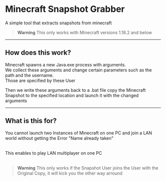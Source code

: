 # Minecraft Snapshot Grabber

A simple tool that extracts snapshots from minecraft


>**Warning**
> This only works with Minecraft versions 1.18.2 and below

---

## How does this work?
Minecraft spawns a new Java.exe process with arguments. <br>
We collect these arguments and change certain parameters such as the path and the username. <br >
Those are specified by these User

Then we write these arguments back to a .bat file copy the Minecraft Snapshot to the specified location and launch it with the changed arguments

---

## What is this for?
You cannot launch two Instances of Minecraft on one PC and join a LAN world without getting the Error "Name already taken"

<br>
This enables to play LAN multiplayer on one PC
<br>
<br>

>**Warning**
>This only works if the Snapshot User joins the User with the Original Copy, it will kick you the other way arround